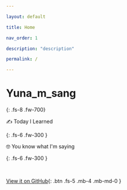 ```yaml
---

layout: default

title: Home

nav_order: 1

description: "description"

permalink: /

---
```




# Yuna_m_sang

{: .fs-8 .fw-700}



✍ Today I Learned

{: .fs-6 .fw-300 }

🤓 You know what I'm saying

{: .fs-6 .fw-300 }





<br>

 [View it on GitHub](https://github.com/Jin-Yuna){: .btn .fs-5 .mb-4 .mb-md-0 }



